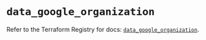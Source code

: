 # `data_google_organization`

Refer to the Terraform Registry for docs: [`data_google_organization`](https://registry.terraform.io/providers/hashicorp/google/5.22.0/docs/data-sources/organization).
